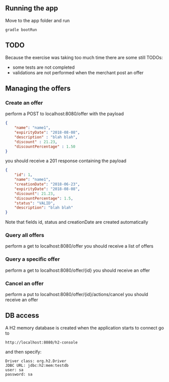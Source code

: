 ## Running the app

Move to the app folder and run

```
gradle bootRun
```

## TODO

Because the exercise was taking too much time there are some still TODOs:

- some tests are not completed
- validations are not performed when the merchant post an offer


## Managing the offers
### Create an offer

perform a POST to localhost:8080/offer with the payload

```json
{
    "name": "name1",
    "expirityDate": "2018-08-08",
    "description" : "blah blah",
    "discount" : 21.23,
    "discountPercentage" : 1.50
}
```

you should receive a 201 response containing the payload

```json
{
    "id": 1,
    "name": "name1",
    "creationDate": "2018-06-23",
    "expirityDate": "2018-08-08",
    "discount": 21.23,
    "discountPercentage": 1.5,
    "status": "VALID",
    "description": "blah blah"
}
```

Note that fields id, status and creationDate are created automatically

### Query all offers

perform a get to localhost:8080/offer you should receive a list of offers

### Query a specific offer

perform a get to localhost:8080/offer/{id} you should receive an offer

### Cancel an offer

perform a put to localhost:8080/offer/{id}/actions/cancel you should receive an offer

## DB access

A H2 memory database is created when the application starts to connect go to

```
http://localhost:8080/h2-console
```

and then specify:

```
Driver class: org.h2.Driver
JDBC URL: jdbc:h2:mem:testdb
user: sa
password: sa
```


